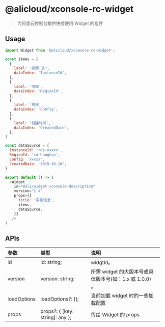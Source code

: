 # @alicloud/xconsole-rc-widget

> 为阿里云控制台提供快捷使用 Widget 的组件

## Usage

```js
import Widget from '@alicloud/xconsole-rc-widget';

const items = [
  {
    label: '实例 ID',
    dataIndex: 'InstanceId',
  },
  {
    label: '地域',
    dataIndex: 'RegionId',
  },
  {
    label: '规格',
    dataIndex: 'Config',
  },
  {
    label: '创建时间',
    dataIndex: 'CreatedDate',
  },
]

const dataSource = {
  InstanceId: 'rds-xxxxx',
  RegionId: 'cn-hanghou',
  Config: 'xxxxx',
  CreatedDate: '2019-10-10',
}

export default () => (
  <Widget
    id="@ali/widget-xconsole-description"
    version="1.x"
    props={{
      title: '实例信息',
      items,
      dataSource,
    }}
   />
)
```

## APIs
| 参数 | 类型 | 说明 |
|:--|:--|:--|
| id | id: string; | widgtId。|
| version | version: string; | 所需 widget 的大版本号或具体版本号(如：1.x 或 1.0.0)	。 |
| loadOptions | loadOptions?: {}; | 当前加载 widget 时的一些加载配置 |
| props | props?: { [key: string]: any }; | 传给 Widget 的 props |